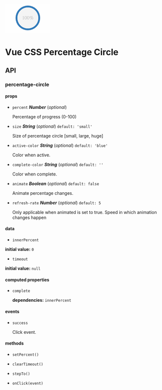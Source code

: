 # ![vue-css-percentage-circle](progress-circle.gif)

Vue CSS Percentage Circle
==========================

## API

### percentage-circle 

#### props 

- `percent` ***Number*** (*optional*) 

  Percentage of progress (0-100) 

- `size` ***String*** (*optional*) `default: 'small'` 

  Size of percentage circle [small, large, huge] 

- `active-color` ***String*** (*optional*) `default: 'blue'` 

  Color when active. 

- `complete-color` ***String*** (*optional*) `default: ''` 

  Color when complete. 

- `animate` ***Boolean*** (*optional*) `default: false` 

  Animate percentage changes. 

- `refresh-rate` ***Number*** (*optional*) `default: 5` 

  Only applicable when animated is set to true. Speed in which animation changes happen 

#### data 

- `innerPercent` 

**initial value:** `0` 

- `timeout` 

**initial value:** `null` 

#### computed properties 

- `complete` 

   **dependencies:** `innerPercent` 

#### events 

- `success` 

  Click event. 

#### methods 

- `setPercent()` 

- `clearTimeout()` 

- `stepTo()` 

- `onClick(event)` 
